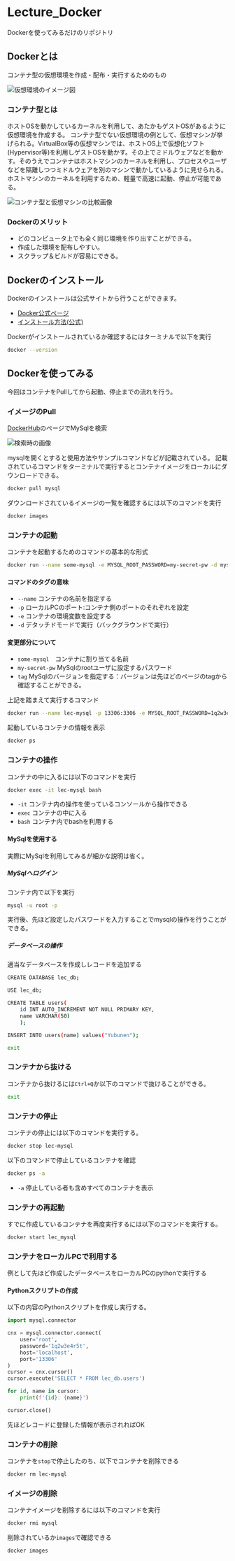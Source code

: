 # Lecture_Docker

Dockerを使ってみるだけのリポジトリ

## Dockerとは

コンテナ型の仮想環境を作成・配布・実行するためのもの

![仮想環境のイメージ図](https://user-images.githubusercontent.com/91645837/211927857-727908ff-ee37-4f8a-a3df-5edd82269ab0.png)

### コンテナ型とは

ホストOSを動かしているカーネルを利用して、あたかもゲストOSがあるように仮想環境を作成する。
コンテナ型でない仮想環境の例として、仮想マシンが挙げられる。VirtualBox等の仮想マシンでは、ホストOS上で仮想化ソフト(Hypervisor等)を利用しゲストOSを動かす。その上でミドルウェアなどを動かす。そのうえでコンテナはホストマシンのカーネルを利用し、プロセスやユーザなどを隔離しつつミドルウェアを別のマシンで動かしているように見せられる。ホストマシンのカーネルを利用するため、軽量で高速に起動、停止が可能である。

![コンテナ型と仮想マシンの比較画像](https://user-images.githubusercontent.com/91645837/211934702-1cab6257-033a-41f4-a55d-da89319a3dc8.png)

### Dockerのメリット

- どのコンピュータ上でも全く同じ環境を作り出すことができる。
- 作成した環境を配布しやすい。
- スクラップ＆ビルドが容易にできる。

## Dockerのインストール

Dockerのインストールは公式サイトから行うことができます。

- [Docker公式ページ](https://www.docker.com/)
- [インストール方法(公式)](https://matsuand.github.io/docs.docker.jp.onthefly/get-docker/)

Dockerがインストールされているか確認するにはターミナルで以下を実行

```bash
docker --version
```

## Dockerを使ってみる

今回はコンテナをPullしてから起動、停止までの流れを行う。

### イメージのPull

[DockerHub](https://hub.docker.com/)のページでMySqlを検索

![検索時の画像](https://user-images.githubusercontent.com/91645837/211936125-20318254-f45d-4d5e-b62e-f4ca070b3416.png)

mysqlを開くとすると使用方法やサンプルコマンドなどが記載されている。
記載されているコマンドをターミナルで実行するとコンテナイメージをローカルにダウンロードできる。

```bash
docker pull mysql
```

ダウンロードされているイメージの一覧を確認するには以下のコマンドを実行

```bash
docker images
```

### コンテナの起動

コンテナを起動するためのコマンドの基本的な形式

```bash
docker run --name some-mysql -e MYSQL_ROOT_PASSWORD=my-secret-pw -d mysql:tag
```

#### コマンドのタグの意味

- `--name` コンテナの名前を指定する
- `-p` ローカルPCのポート:コンテナ側のポートのそれぞれを設定
- `-e` コンテナの環境変数を設定する
- `-d` デタッチドモードで実行（バックグラウンドで実行）

#### 変更部分について

- `some-mysql`　コンテナに割り当てる名前
- `my-secret-pw` MySqlのrootユーザに設定するパスワード
- `tag` MySqlのバージョンを指定する：バージョンは先ほどのページのtagから確認することができる。

上記を踏まえて実行するコマンド

```bash
docker run --name lec-mysql -p 13306:3306 -e MYSQL_ROOT_PASSWORD=1q2w3e4r5t -d mysql
```

起動しているコンテナの情報を表示

```bash
docker ps
```

### コンテナの操作

コンテナの中に入るには以下のコマンドを実行

```bash
docker exec -it lec-mysql bash
```

- `-it` コンテナ内の操作を使っているコンソールから操作できる
- `exec` コンテナの中に入る
- `bash` コンテナ内でbashを利用する

#### MySqlを使用する

実際にMySqlを利用してみるが細かな説明は省く。

##### MySqlへログイン

コンテナ内で以下を実行

```bash
mysql -u root -p
```

実行後、先ほど設定したパスワードを入力することでmysqlの操作を行うことができる。

##### データベースの操作

適当なデータベースを作成しレコードを追加する

```bash
CREATE DATABASE lec_db;
```

```bash
USE lec_db;
```

```bash
CREATE TABLE users(
    id INT AUTO_INCREMENT NOT NULL PRIMARY KEY,
    name VARCHAR(50)
    );
```

```bash
INSERT INTO users(name) values("Yubunen");
```

```bash
exit
```

### コンテナから抜ける

コンテナから抜けるには`Ctrl+Q`か以下のコマンドで抜けることができる。

```bash
exit
```

### コンテナの停止

コンテナの停止には以下のコマンドを実行する。

```bash
docker stop lec-mysql
```

以下のコマンドで停止しているコンテナを確認

```bash
docker ps -a
```

- `-a` 停止している者も含めすべてのコンテナを表示

### コンテナの再起動

すでに作成しているコンテナを再度実行するには以下のコマンドを実行する。

```bash
docker start lec_mysql
```

### コンテナをローカルPCで利用する

例として先ほど作成したデータベースをローカルPCのpythonで実行する

#### Pythonスクリプトの作成

以下の内容のPythonスクリプトを作成し実行する。

```python
import mysql.connector

cnx = mysql.connector.connect(
    user='root',
    password='1q2w3e4r5t',
    host='localhost',
    port='13306'
)
cursor = cnx.cursor()
cursor.execute('SELECT * FROM lec_db.users')

for id, name in cursor:
    print(f'{id}: {name}')

cursor.close()
```

先ほどレコードに登録した情報が表示されればOK

### コンテナの削除

コンテナを`stop`で停止したのち、以下でコンテナを削除できる

```bash
docker rm lec-mysql
```

### イメージの削除

コンテナイメージを削除するには以下のコマンドを実行

```bash
docker rmi mysql
```

削除されているか`images`で確認できる

``` bash
docker images
```